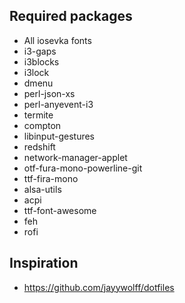 ## Required packages

- All iosevka fonts
- i3-gaps
- i3blocks
- i3lock
- dmenu
- perl-json-xs
- perl-anyevent-i3
- termite
- compton
- libinput-gestures
- redshift
- network-manager-applet
- otf-fura-mono-powerline-git
- ttf-fira-mono
- alsa-utils
- acpi
- ttf-font-awesome
- feh
- rofi

## Inspiration

- https://github.com/jayywolff/dotfiles
